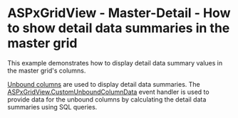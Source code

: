 # ASPxGridView - Master-Detail - How to show detail data summaries in the master grid


<p>This example demonstrates how to display detail data summary values in the master grid's columns.</p><p><a href="http://documentation.devexpress.com/#AspNet/CustomDocument3732"><u>Unbound columns</u></a> are used to display detail data summaries.  The <a href="http://documentation.devexpress.com/#AspNet/DevExpressWebASPxGridViewASPxGridView_CustomUnboundColumnDatatopic"><u>ASPxGridView.CustomUnboundColumnData</u></a> event handler is used to provide data for the unbound columns by calculating the detail data summaries using SQL queries.</p>

<br/>


